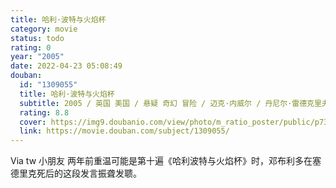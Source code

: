 ```yaml
---
title: 哈利·波特与火焰杯
category: movie
status: todo
rating: 0
year: "2005"
date: 2022-04-23 05:08:49
douban:
  id: "1309055"
  title: 哈利·波特与火焰杯
  subtitle: 2005 / 英国 美国 / 悬疑 奇幻 冒险 / 迈克·内威尔 / 丹尼尔·雷德克里夫 艾玛·沃森
  rating: 8.8
  cover: https://img9.doubanio.com/view/photo/m_ratio_poster/public/p735391084.jpg
  link: https://movie.douban.com/subject/1309055/
---
```


Via tw 小朋友 两年前重温可能是第十遍《哈利波特与火焰杯》时，邓布利多在塞德里克死后的这段发言振聋发聩。
